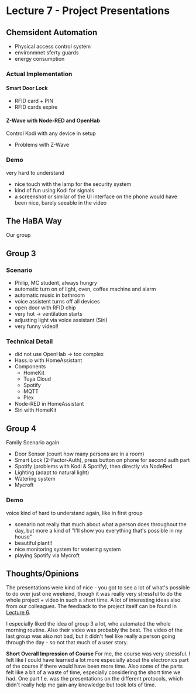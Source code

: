 # Lecture 7 - Project Presentations
## Chemsident Automation
- Physical access control system
- environmnet sferty guards
- energy consumption

### Actual Implementation
#### Smart Door Lock
- RFID card + PIN
- RFID cards expire

#### Z-Wave with Node-RED and OpenHab
Control Kodi with any device in setup
- Problems with Z-Wave

### Demo
very hard to understand
- nice touch with the lamp for the security system
- kind of fun using Kodi for signals
- a screenshot or similar of the UI interface on the phone would have been nice, barely seeable in the video

## The HaBA Way
Our group

## Group 3
### Scenario
- Philip, MC student, always hungry
- automatic turn on of light, oven, coffee machine and alarm
- automatic music in bathroom
- voice assistent turns off all devices
- open door with RFID chip
- very hot -> ventilation starts
- adjusting light via voice assistant (Siri)
- very funny video!!

### Technical Detail
- did not use OpenHab -> too complex
- Hass.io with HomeAssistant
- Components
    - HomeKit
    - Tuya Cloud
    - Spotify
    - MQTT
    - Plex
- Node-RED in HomeAssistant
- Siri with HomeKit

## Group 4
Family Scenario again
- Door Sensor (count how many persons are in a room)
- Smart Lock (2-Factor-Auth), press button on phone for second auth part
- Spotify (problems with Kodi & Spotify), then directly via NodeRed
- Lighting (adapt to natural light)
- Watering system
- Mycroft

### Demo
voice kind of hard to understand again, like in first group
- scenario not really that much about what a person does throughout the day, but more a kind of "I'll show you everything that's possible in my house"
- beautiful plant!! 
- nice monitoring system for watering system
- playing Spotify via Mycroft

## Thoughts/Opinions
The presentations were kind of nice - you got to see a lot of what's possible to do over just one weekend, though it was really very stressful to do the whole project + video in such a short time. A lot of interesting ideas also from our colleagues. The feedback to the project itself can be found in [Lecture 6](../Lecture%206%20-%20Project/ReadMe.md).

I especially liked the idea of group 3 a lot, who automated the whole morning routine. Also their video was probably the best. The video of the last group was also not bad, but it didn't feel like really a person going through the day - so not that much of a user story.

**Short Overall Impression of Course**
For me, the course was very stressful. I felt like I could have learned a lot more especially about the electronics part of the course if there would have been more time. Also some of the parts felt like a bit of a waste of time, especially considering the short time we had. One part f.e. was the presentations on the different protocols, which didn't really help me gain any knowledge but took lots of time.